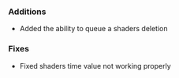 ### Additions
- Added the ability to queue a shaders deletion
### Fixes
- Fixed shaders time value not working properly